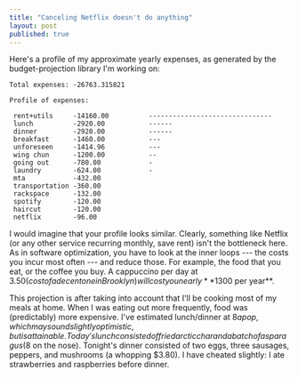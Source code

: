 ```yaml
---
title: "Canceling Netflix doesn't do anything"
layout: post
published: true
---
```


Here's a profile of my approximate yearly expenses, as generated by the
budget-projection library I'm working on:

    Total expenses: -26763.315821

    Profile of expenses:

     rent+utils     -14160.00          -------------------------------
     lunch          -2920.00           ------
     dinner         -2920.00           ------
     breakfast      -1460.00           ---
     unforeseen     -1414.96           ---
     wing chun      -1200.00           --
     going out      -780.00            -
     laundry        -624.00            -
     mta            -432.00            
     transportation -360.00            
     rackspace      -132.00            
     spotify        -120.00            
     haircut        -120.00            
     netflix        -96.00             

I would imagine that your profile looks similar. Clearly, something like
Netflix (or any other service recurring monthly, save rent) isn't the
bottleneck here. As in software optimization, you have to look at the inner
loops --- the costs you incur most often --- and reduce those. For example, the
food that you eat, or the coffee you buy. A cappuccino per day at $3.50 (cost
of a decent one in Brooklyn) will cost you nearly **$1300 per year**.

This projection is after taking into account that I'll be cooking most of my
meals at home. When I was eating out more frequently, food was (predictably)
more expensive. I've estimated lunch/dinner at $8 a pop, which may sound
slightly optimistic, but is attainable. Today's lunch consisted of fried arctic
char and a batch of asparagus ($8 on the nose). Tonight's dinner consisted of
two eggs, three sausages, peppers, and mushrooms (a whopping $3.80). I have
cheated slightly: I ate strawberries and raspberries before dinner.
